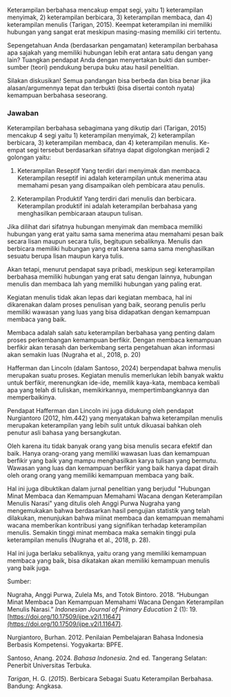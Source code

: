 Keterampilan berbahasa mencakup empat segi, yaitu 1) keterampilan menyimak, 2) keterampilan berbicara, 3) keterampilan membaca, dan 4) keterampilan menulis (Tarigan, 2015). Keempat keterampilan ini memiliki hubungan yang sangat erat meskipun masing-masing memiliki ciri tertentu. 

Sepengetahuan Anda (berdasarkan pengamatan) keterampilan berbahasa apa sajakah yang memiliki hubungan lebih erat antara satu dengan yang lain? Tuangkan pendapat Anda dengan menyertakan bukti dan sumber-sumber (teori) pendukung berupa buku atau hasil penelitian.

Silakan diskusikan! Semua pandangan bisa berbeda dan bisa benar jika alasan/argumennya tepat dan terbukti (bisa disertai contoh nyata) kemampuan berbahasa seseorang.

### Jawaban

Keterampilan berbahasa sebagimana yang dikutip dari (Tarigan, 2015) mencakup 4 segi yaitu 1) keterampilan menyimak, 2) keterampilan berbicara, 3) keterampilan membaca, dan 4) keterampilan menulis. Ke-empat segi tersebut berdasarkan sifatnya dapat digolongkan menjadi 2 golongan yaitu:

1. Keterampilan Reseptif
   Yang terdiri dari menyimak dan membaca. Keterampilan reseptif ini adalah keterampilan untuk menerima atau memahami pesan yang disampaikan oleh pembicara atau penulis.

2. Keterampilan Produktif
   Yang terdiri dari menulis dan berbicara. Keterampilan produktif ini adalah keterampilan berbahasa yang menghasilkan pembicaraan ataupun tulisan.

Jika dilihat dari sifatnya hubungan menyimak dan membaca memiliki hubungan yang erat yaitu sama sama menerima atau memahami pesan baik secara lisan maupun secara tulis, begitupun sebaliknya. Menulis dan berbicara memiliki hubungan yang erat karena sama sama menghasilkan sesuatu berupa lisan maupun karya tulis.

Akan tetapi, menurut pendapat saya pribadi, meskipun segi keterampilan berbahasa memiliki hubungan yang erat satu dengan lainnya, hubungan menulis dan membaca lah yang memiliki hubungan yang paling erat.

Kegiatan menulis tidak akan lepas dari kegiatan membaca, hal ini dikarenakan dalam proses penulisan yang baik, seorang penulis perlu memiliki wawasan yang luas yang bisa didapatkan dengan kemampuan membaca yang baik.

Membaca adalah salah satu keterampilan berbahasa yang penting dalam proses perkembangan kemampuan berfikir. Dengan membaca kemampuan berfikir akan terasah dan berkembang serta pengetahuan akan informasi akan semakin luas (Nugraha et al., 2018, p. 20)

Hafferman dan Lincoln (dalam Santoso, 2024) berpendapat bahwa menulis merupakan suatu proses. Kegiatan menulis memerlukan lebih banyak waktu untuk berfikir, merenungkan ide-ide, memilik kaya-kata, membaca kembali apa yang telah di tuliskan, memikirkannya, mempertimbangkannya dan memperbaikinya.

Pendapat Hafferman dan Lincoln ini juga didukung oleh pendapat Nurgiantoro (2012, hlm.442) yang menyatakan bahwa keterampilan menulis merupakan keterampilan yang lebih sulit untuk dikuasai bahkan oleh penutur asli bahasa yang bersangkutan.

Oleh karena itu tidak banyak orang yang bisa menulis secara efektif dan baik. Hanya orang-orang yang memiliki wawasan luas dan kemampuan berfikir yang baik yang mampu menghasilkan karya tulisan yang bermutu. Wawasan yang luas dan kemampuan berfikir yang baik hanya dapat diraih oleh orang orang yang memiliki kemampuan membaca yang baik.

Hal ini juga dibuktikan dalam jurnal penelitian yang berjudul "Hubungan Minat Membaca dan Kemampuan Memahami Wacana dengan Keterampilan Menulis Narasi" yang ditulis oleh Anggi Purwa Nugraha yang mengemukakan bahwa berdasarkan hasil pengujian statistik yang telah dilakukan, menunjukan bahwa miinat membaca dan kemampuan memahami wacana memberikan kontribusi yang signifikan terhadap keterampilan menulis. Semakin tinggi minat membaca maka semakin tinggi pula keterampilan menulis (Nugraha et al., 2018, p. 28).

Hal ini juga berlaku sebaliknya, yaitu orang yang memiliki kemampuan membaca yang baik, bisa dikatakan akan memiliki kemampuan menulis yang baik juga.


Sumber:

Nugraha, Anggi Purwa, Zulela Ms, and Totok Bintoro. 2018. “Hubungan Minat Membaca Dan Kemampuan Memahami Wacana Dengan Keterampilan Menulis Narasi.” _Indonesian Journal of Primary Education_ 2 (1): 19. [https://doi.org/10.17509/ijpe.v2i1.11647](https://doi.org/10.17509/ijpe.v2i1.11647).

Nurgiantoro, Burhan. 2012. Penilaian Pembelajaran Bahasa Indonesia Berbasis Kompetensi. Yogyakarta: BPFE.

Santoso, Anang. 2024. _Bahasa Indonesia_. 2nd ed. Tangerang Selatan: Penerbit Universitas Terbuka.

_Tarigan_, H. G. (_2015_). Berbicara Sebagai Suatu Keterampilan Berbahasa. Bandung: Angkasa.

